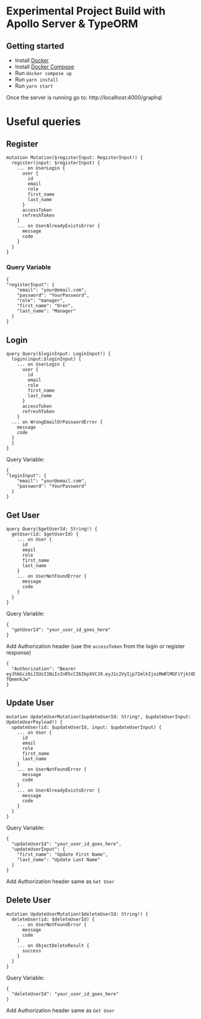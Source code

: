# Experimental Project Build with Apollo Server & TypeORM

## Getting started

- Install [Docker](https://hub.docker.com/search?type=edition&offering=community)
- Install [Docker Compose](https://docs.docker.com/compose/install/)
- Run `docker compose up`
- Run `yarn install`
- Run `yarn start`

Once the server is running go to: http://localhost:4000/graphql

# Useful queries

## Register

```
mutation Mutation($registerInput: RegisterInput!) {
  register(input: $registerInput) {
    ... on UserLogin {
      user {
        id
        email
        role
        first_name
        last_name
      }
      accessToken
      refreshToken
    }
    ... on UserAlreadyExistsError {
      message
      code
    }
  }
}
```

### Query Variable

```
{
"registerInput": {
    "email": "your@email.com",
    "password": "YourPassword",
    "role": "manager",
    "first_name": "Oren",
    "last_name": "Manager"
  }
}
```

## Login

```
query Query($loginInput: LoginInput!) {
  login(input:$loginInput) {
    ... on UserLogin {
      user {
        id
        email
        role
        first_name
        last_name
      }
      accessToken
      refreshToken
    }
  ... on WrongEmailOrPasswordError {
    message
    code
  }
  }
}
```

Query Variable:

```
{
"loginInput": {
    "email": "your@email.com",
    "password": "YourPassword"
  }
}
```

## Get User

```
query Query($getUserId: String!) {
  getUser(id: $getUserId) {
    ... on User {
      id
      email
      role
      first_name
      last_name
    }
    ... on UserNotFoundError {
      message
      code
    }
  }
}
```

Query Variable:

```
{
  "getUserId": "your_user_id_goes_here"
}
```

Add Authorization header (use the `accessToken` from the login or register response)

```
{
  "Authorization": "Bearer eyJhbGciOiJIUzI1NiIsInR5cCI6IkpXVCJ9.eyJ1c2VyIjp7ImlkIjoiMmRlMGFiYjktODMyYi00MGVjLWEyYjgtYzM4NWRkZDliMDJlIiwicm9sZXMiOlsibWFuYWdlciJdfSwiaWF0IjoxNjI1NDE4NjA3LCJleHAiOjE2MjU0MTk1MDcsInN1YiI6IjJkZTBhYmI5LTgzMmItNDBlYy1hMmI4LWMzODVkZGQ5YjAyZSJ9.qwDBYWJKxMaF2XyBeMQdgSJqOGCfwjfvHh-TQemnkJw"
}
```

## Update User

```
mutation UpdateUserMutation($updateUserId: String!, $updateUserInput: UpdateUserPayload!) {
  updateUser(id: $updateUserId, input: $updateUserInput) {
    ... on User {
      id
      email
      role
      first_name
      last_name
    }
    ... on UserNotFoundError {
      message
      code
    }
    ... on UserAlreadyExistsError {
      message
      code
    }
  }
}
```

Query Variable:

```
{
  "updateUserId": "your_user_id_goes_here",
  "updateUserInput": {
    "first_name": "Update First Name",
    "last_name": "Update Last Name"
  }
}
```

Add Authorization header same as `Get User`

## Delete User

```
mutation UpdateUserMutation($deleteUserId: String!) {
  deleteUser(id: $deleteUserId) {
    ... on UserNotFoundError {
      message
      code
    }
    ... on ObjectDeleteResult {
      success
    }
  }
}
```

Query Variable:

```
{
  "deleteUserId": "your_user_id_goes_here"
}
```

Add Authorization header same as `Get User`
